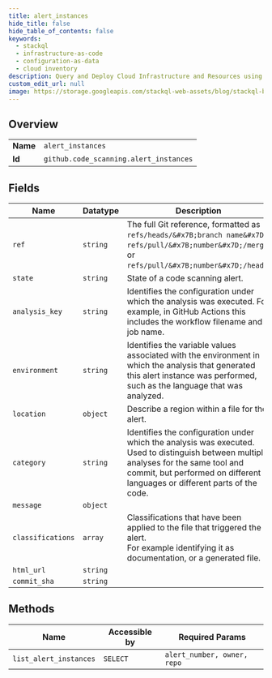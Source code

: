 ```yaml
---
title: alert_instances
hide_title: false
hide_table_of_contents: false
keywords:
  - stackql
  - infrastructure-as-code
  - configuration-as-data
  - cloud inventory
description: Query and Deploy Cloud Infrastructure and Resources using SQL
custom_edit_url: null
image: https://storage.googleapis.com/stackql-web-assets/blog/stackql-blog-post-featured-image.png
---
```

  
    

## Overview
<table><tbody>
<tr><td><b>Name</b></td><td><code>alert_instances</code></td></tr>
<tr><td><b>Id</b></td><td><code>github.code_scanning.alert_instances</code></td></tr>
</tbody></table>

## Fields
| Name | Datatype | Description |
| ---- | -------- | ----------- |
| `ref` | `string` | The full Git reference, formatted as `refs/heads/&#x7B;branch name&#x7D;`,<br />`refs/pull/&#x7B;number&#x7D;/merge`, or `refs/pull/&#x7B;number&#x7D;/head`. |
| `state` | `string` | State of a code scanning alert. |
| `analysis_key` | `string` | Identifies the configuration under which the analysis was executed. For example, in GitHub Actions this includes the workflow filename and job name. |
| `environment` | `string` | Identifies the variable values associated with the environment in which the analysis that generated this alert instance was performed, such as the language that was analyzed. |
| `location` | `object` | Describe a region within a file for the alert. |
| `category` | `string` | Identifies the configuration under which the analysis was executed. Used to distinguish between multiple analyses for the same tool and commit, but performed on different languages or different parts of the code. |
| `message` | `object` |  |
| `classifications` | `array` | Classifications that have been applied to the file that triggered the alert.<br />For example identifying it as documentation, or a generated file. |
| `html_url` | `string` |  |
| `commit_sha` | `string` |  |
## Methods
| Name | Accessible by | Required Params |
| ---- | ------------- | --------------- |
| `list_alert_instances` | `SELECT` | `alert_number, owner, repo` |
